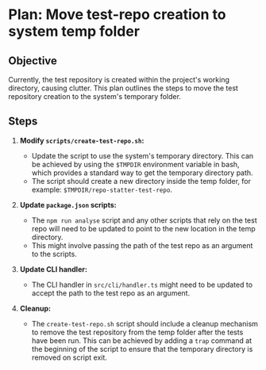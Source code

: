 # Plan: Move test-repo creation to system temp folder

## Objective

Currently, the test repository is created within the project's working directory, causing clutter. This plan outlines the steps to move the test repository creation to the system's temporary folder.

## Steps

1.  **Modify `scripts/create-test-repo.sh`:**
    *   Update the script to use the system's temporary directory. This can be achieved by using the `$TMPDIR` environment variable in bash, which provides a standard way to get the temporary directory path.
    *   The script should create a new directory inside the temp folder, for example: `$TMPDIR/repo-statter-test-repo`.

2.  **Update `package.json` scripts:**
    *   The `npm run analyse` script and any other scripts that rely on the test repo will need to be updated to point to the new location in the temp directory.
    *   This might involve passing the path of the test repo as an argument to the scripts.

3.  **Update CLI handler:**
    *   The CLI handler in `src/cli/handler.ts` might need to be updated to accept the path to the test repo as an argument.

4.  **Cleanup:**
    *   The `create-test-repo.sh` script should include a cleanup mechanism to remove the test repository from the temp folder after the tests have been run. This can be achieved by adding a `trap` command at the beginning of the script to ensure that the temporary directory is removed on script exit.

